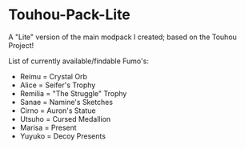 # Touhou-Pack-Lite
A "Lite" version of the main modpack I created; based on the Touhou Project!

List of currently available/findable Fumo's:
- Reimu = Crystal Orb
- Alice = Seifer's Trophy
- Remilia = "The Struggle" Trophy
- Sanae = Namine's Sketches
- Cirno = Auron's Statue
- Utsuho = Cursed Medallion
- Marisa = Present
- Yuyuko = Decoy Presents
